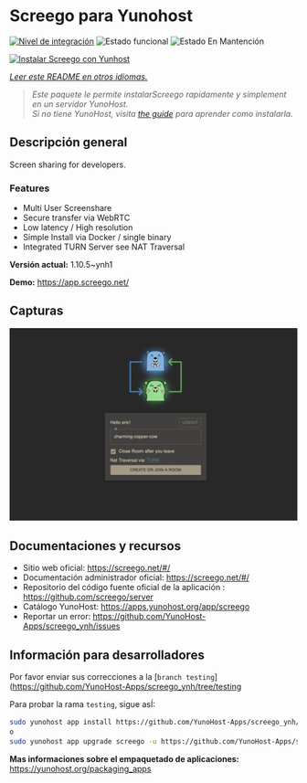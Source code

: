<!--
Este archivo README esta generado automaticamente<https://github.com/YunoHost/apps/tree/master/tools/readme_generator>
No se debe editar a mano.
-->

# Screego para Yunohost

[![Nivel de integración](https://dash.yunohost.org/integration/screego.svg)](https://ci-apps.yunohost.org/ci/apps/screego/) ![Estado funcional](https://ci-apps.yunohost.org/ci/badges/screego.status.svg) ![Estado En Mantención](https://ci-apps.yunohost.org/ci/badges/screego.maintain.svg)

[![Instalar Screego con Yunhost](https://install-app.yunohost.org/install-with-yunohost.svg)](https://install-app.yunohost.org/?app=screego)

*[Leer este README en otros idiomas.](./ALL_README.md)*

> *Este paquete le permite instalarScreego rapidamente y simplement en un servidor YunoHost.*  
> *Si no tiene YunoHost, visita [the guide](https://yunohost.org/install) para aprender como instalarla.*

## Descripción general

Screen sharing for developers.

### Features

- Multi User Screenshare
- Secure transfer via WebRTC
- Low latency / High resolution
- Simple Install via Docker / single binary
- Integrated TURN Server see NAT Traversal


**Versión actual:** 1.10.5~ynh1

**Demo:** <https://app.screego.net/>

## Capturas

![Captura de Screego](./doc/screenshots/screenshot.png)

## Documentaciones y recursos

- Sitio web oficial: <https://screego.net/#/>
- Documentación administrador oficial: <https://screego.net/#/>
- Repositorio del código fuente oficial de la aplicación : <https://github.com/screego/server>
- Catálogo YunoHost: <https://apps.yunohost.org/app/screego>
- Reportar un error: <https://github.com/YunoHost-Apps/screego_ynh/issues>

## Información para desarrolladores

Por favor enviar sus correcciones a la [`branch testing`](https://github.com/YunoHost-Apps/screego_ynh/tree/testing

Para probar la rama `testing`, sigue asÍ:

```bash
sudo yunohost app install https://github.com/YunoHost-Apps/screego_ynh/tree/testing --debug
o
sudo yunohost app upgrade screego -u https://github.com/YunoHost-Apps/screego_ynh/tree/testing --debug
```

**Mas informaciones sobre el empaquetado de aplicaciones:** <https://yunohost.org/packaging_apps>
